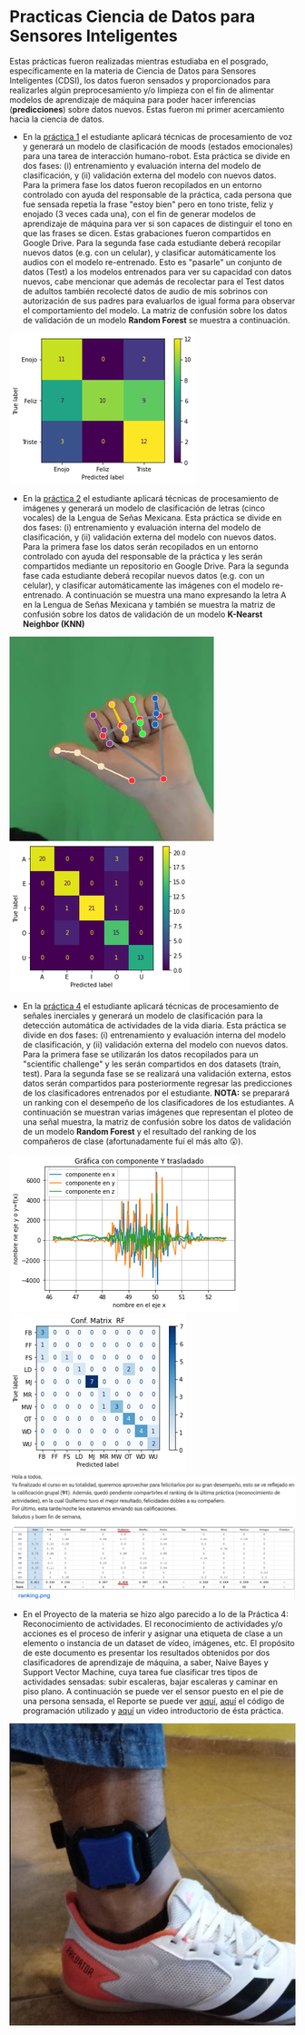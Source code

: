 # Practicas Ciencia de Datos para Sensores Inteligentes
Estas prácticas fueron realizadas mientras estudiaba en el posgrado, específicamente en la materia de Ciencia de Datos para Sensores Inteligentes (CDSI), los datos fueron sensados y proporcionados para realizarles algún preprocesamiento y/o limpieza con el fin de alimentar modelos de aprendizaje de máquina para poder hacer inferencias (**predicciones**) sobre datos nuevos. Estas fueron mi primer acercamiento hacia la ciencia de datos.

* En la [práctica 1](https://github.com/LuisGuillermoRL/Practicas_CDSI/blob/main/Pr%C3%A1ctica_de_Audio.ipynb) el estudiante aplicará técnicas de procesamiento de voz y generará un modelo de clasificación de moods (estados emocionales) para una tarea de interacción humano-robot. Esta práctica se divide en dos fases: (i) entrenamiento y evaluación interna del modelo de clasificación, y (ii) validación externa del modelo con nuevos datos. Para la primera fase los datos fueron recopilados en un entorno controlado con ayuda del  responsable de la práctica, cada persona que fue sensada repetía la frase "estoy bien" pero en tono triste, feliz y enojado (3 veces cada una), con el fin de generar modelos de aprendizaje de máquina para ver si son capaces de distinguir el tono en que las frases se dicen. Estas grabaciones fueron compartidos en Google Drive. Para la segunda fase cada estudiante deberá recopilar nuevos datos (e.g. con un celular), y clasificar automáticamente los audios con el modelo re-entrenado. Esto es "pasarle" un conjunto de datos (Test) a los modelos entrenados para ver su capacidad con datos nuevos, cabe mencionar que además de recolectar para el Test datos de adultos también recolecté datos de audio de mis sobrinos con autorización de sus padres para evaluarlos de igual forma para observar el comportamiento del modelo. La matriz de confusión sobre los datos de validación de un modelo **Random Forest** se muestra a continuación.

![Matriz de confusión Modelo RF](./imgs/pract1_rf.png)

* En la [práctica 2](https://github.com/LuisGuillermoRL/Practicas_CDSI/blob/main/Pr%C3%A1ctica_de_Se%C3%B1as.ipynb) el estudiante aplicará técnicas de procesamiento de imágenes y generará un modelo de clasificación de letras (cinco vocales) de la Lengua de Señas Mexicana. Esta práctica se divide en dos fases: (i) entrenamiento y evaluación interna del modelo de clasificación, y (ii) validación externa del modelo con nuevos datos. Para la primera fase los datos serán recopilados en un entorno controlado con ayuda del  responsable de la práctica y les serán compartidos mediante un repositorio en Google Drive. Para la segunda fase cada estudiante deberá recopilar nuevos datos (e.g. con un celular), y clasificar automáticamente las imágenes con el modelo re-entrenado. A continuación se muestra una mano expresando la letra A en la Lengua de Señas Mexicana y también se muestra la matriz de confusión sobre los datos de validación de un modelo **K-Nearst Neighbor (KNN)**

![Mano  muestra](./imgs/pract2_img1.png)![Matriz de confusión Modelo KNN](./imgs/pract2_img2.png)

* En la [práctica 4](https://github.com/LuisGuillermoRL/Practicas_CDSI/blob/main/C_Pr%C3%A1ctica_Se%C3%B1as_Inerciales.ipynb) el estudiante aplicará técnicas de procesamiento de señales inerciales y generará un modelo de clasificación para la detección automática de actividades de la vida diaria. Esta práctica se divide en dos fases: (i) entrenamiento y evaluación interna del modelo de clasificación, y (ii) validación externa del modelo con nuevos datos. Para la primera fase se utilizarán los datos recopilados para un "scientific challenge" y les serán compartidos en dos datasets (train, test). Para la segunda fase se se realizará una validación externa, estos datos serán compartidos para posteriormente regresar las predicciones de los clasificadores entrenados por el estudiante. **NOTA:** se preparará un ranking con el desempeño de los clasificadores de los estudiantes. A continuación se muestran varias imágenes que representan el ploteo de una señal muestra, la matriz de confusión sobre los datos de validación de un modelo **Random Forest** y el resultado del ranking de los compañeros de clase (afortunadamente fuí el más alto :astonished:).

![Muestra de señal](./imgs/pract4_desp.png)![Matriz de confusión Modelo RF](./imgs/pract4_rf.png)
![Resultados en la clasificación de actividades](./imgs/pract4_res.png)

* En el Proyecto de la materia se hizo algo parecido a lo de la Práctica 4: Reconocimiento de actividades. El reconocimiento de actividades y/o acciones es el proceso de inferir y asignar una etiqueta de clase a un elemento o instancia de un dataset de vídeo, imágenes, etc. El propósito de este documento es presentar los resultados obtenidos por dos clasificadores de aprendizaje de máquina, a saber, Naive Bayes y Support Vector Machine, cuya tarea fue clasificar tres tipos de actividades sensadas: subir escaleras, bajar escaleras y caminar en piso plano. A continuación se puede ver el sensor puesto en el pie de una persona sensada, el Reporte se puede ver [aquí](https://github.com/LuisGuillermoRL/Practicas_CDSI/blob/main/Proyecto/Reporte.pdf), [aquí](https://github.com/LuisGuillermoRL/Practicas_CDSI/blob/main/Proyecto/Proyecto.ipynb) el código de programación utilizado y [aquí](https://www.youtube.com/watch?v=n4WTCJaRyX0) un video introductorio de ésta práctica.

![Pie con sensor](./Proyecto/pie.png)
